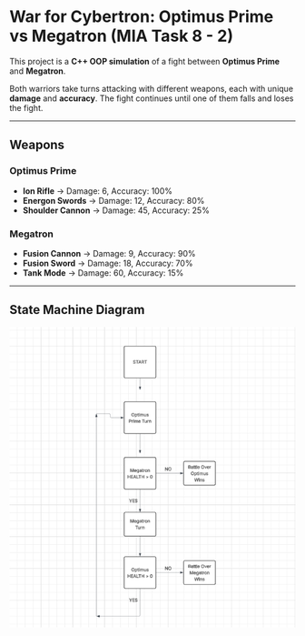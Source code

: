 # War for Cybertron: Optimus Prime vs Megatron (MIA Task 8 - 2)

This project is a **C++ OOP simulation** of a fight between **Optimus Prime** and **Megatron**.  

Both warriors take turns attacking with different weapons, each with unique **damage** and **accuracy**. The fight continues until one of them falls and loses the fight.

---

## Weapons

### Optimus Prime
- **Ion Rifle** → Damage: 6, Accuracy: 100%  
- **Energon Swords** → Damage: 12, Accuracy: 80%  
- **Shoulder Cannon** → Damage: 45, Accuracy: 25%  

### Megatron
- **Fusion Cannon** → Damage: 9, Accuracy: 90%  
- **Fusion Sword** → Damage: 18, Accuracy: 70%  
- **Tank Mode** → Damage: 60, Accuracy: 15%  

---

## State Machine Diagram

![State Machine Diagram](diagram.png)